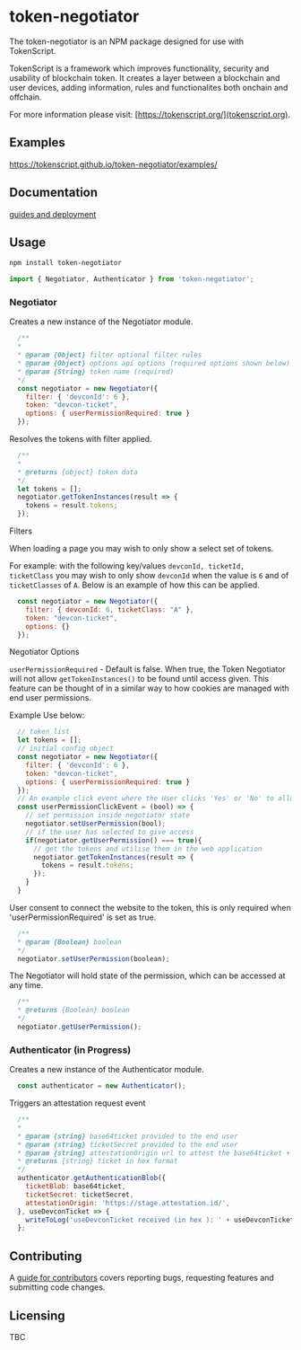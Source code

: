# token-negotiator 

The token-negotiator is an NPM package designed for use with TokenScript. 

TokenScript is a framework which improves functionality, security and usability of blockchain token. It creates a layer between a blockchain and user devices, adding information, rules and functionalites both onchain and offchain. 

For more information please visit: [https://tokenscript.org/](tokenscript.org).

## Examples

https://tokenscript.github.io/token-negotiator/examples/

## Documentation

[guides and deployment](https://tokenscript.org/guides/Intro.html)

## Usage

```sh
npm install token-negotiator
```

```javascript
import { Negotiator, Authenticator } from 'token-negotiator';
```

### Negotiator

Creates a new instance of the Negotiator module. 

```javascript
  /**
  *
  * @param {Object} filter optional filter rules 
  * @param {Object} options api options (required options shown below)
  * @param {String} token name (required)
  */
  const negotiator = new Negotiator({
    filter: { 'devconId': 6 },
    token: "devcon-ticket",
    options: { userPermissionRequired: true }
  });
```

Resolves the tokens with filter applied.

```javascript
  /**
  *
  * @returns {object} token data 
  */
  let tokens = [];
  negotiator.getTokenInstances(result => {
    tokens = result.tokens;
  });
```

Filters

When loading a page you may wish to only show a select set of tokens.

For example: with the following key/values `devconId, ticketId, ticketClass` you
may wish to only show `devconId` when the value is `6` and of `ticketClasses` of `A`. Below is an example of how this can be applied.

```javascript
  const negotiator = new Negotiator({
    filter: { devconId: 6, ticketClass: "A" },
    token: "devcon-ticket",
    options: {}
  });
```

Negotiator Options 

`userPermissionRequired` - Default is false. When true, the Token Negotiator will not allow `getTokenInstances()` to be found until access given. This feature can be thought of in a similar way to how cookies are managed with end user permissions. 

Example Use below:

````javascript
  // token list
  let tokens = [];
  // initial config object
  const negotiator = new Negotiator({
    filter: { 'devconId': 6 },
    token: "devcon-ticket",
    options: { userPermissionRequired: true }
  });
  // An example click event where the User clicks 'Yes' or 'No' to allow access.
  const userPermissionClickEvent = (bool) => {
    // set permission inside negotiator state
    negotiator.setUserPermission(bool);
    // if the user has selected to give access
    if(negotiator.getUserPermission() === true){
      // get the tokens and utilise them in the web application
      negotiator.getTokenInstances(result => {
        tokens = result.tokens;
      });
    }
  }
````

User consent to connect the website to the token, this is only required when 'userPermissionRequired' is set as true.

```javascript
  /**
  * @param {Boolean} boolean 
  */
  negotiator.setUserPermission(boolean);
```

The Negotiator will hold state of the permission, which can be accessed at any time. 

```javascript
  /**
  * @returns {Boolean} boolean
  */
  negotiator.getUserPermission();
```

### Authenticator (in Progress)

Creates a new instance of the Authenticator module.

```javascript
  const authenticator = new Authenticator();
```

Triggers an attestation request event

```javascript
  /**
  *
  * @param {string} base64ticket provided to the end user
  * @param {string} ticketSecret provided to the end user
  * @param {string} attestationOrigin url to attest the base64ticket + ticketSecret
  * @returns {string} ticket in hex format
  */
  authenticator.getAuthenticationBlob({
    ticketBlob: base64ticket,
    ticketSecret: ticketSecret,
    attestationOrigin: 'https://stage.attestation.id/',
  }, useDevconTicket => {
    writeToLog('useDevconTicket received (in hex ): ' + useDevconTicket);
  };
````

## Contributing

A [guide for contributors](TBC)
covers reporting bugs, requesting features and submitting code changes.

## Licensing

TBC
